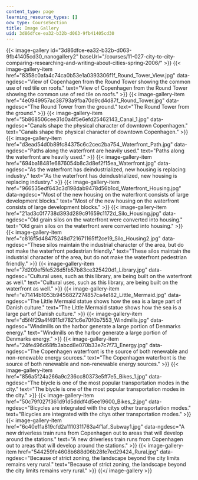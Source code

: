 ```yaml
---
content_type: page
learning_resource_types: []
ocw_type: CourseSection
title: Image Gallery
uid: 3d86dfce-ea32-b32b-d063-9fb41405cd30
---
```


{{< image-gallery id="3d86dfce-ea32-b32b-d063-9fb41405cd30_nanogallery2" baseUrl="/courses/11-027-city-to-city-comparing-researching-and-writing-about-cities-spring-2006/" >}}
{{< image-gallery-item href="8358c0afa4c74ca0b53e1a0393306f1f_Round_Tower_View.jpg" data-ngdesc="View of Copenhagen from the Round Tower showing the common use of red tile on roofs." text="View of Copenhagen from the Round Tower showing the common use of red tile on roofs." >}}
{{< image-gallery-item href="4e0949957ac38793a9fba70d9cd4d87f_Round_Tower.jpg" data-ngdesc="The Round Tower from the ground." text="The Round Tower from the ground." >}}
{{< image-gallery-item href="5b868506cee31d0a4f5e6efd25462143_Canal_1.jpg" data-ngdesc="Canals shape the physical character of downtown Copenhagen." text="Canals shape the physical character of downtown Copenhagen." >}}
{{< image-gallery-item href="d3ead54d0b89fc84375c6c2cec2ba754_Waterfront_Path.jpg" data-ngdesc="Paths along the waterfront are heavily used." text="Paths along the waterfront are heavily used." >}}
{{< image-gallery-item href="694ba18481e6876054b8c3d8ef2f15ea_Waterfront.jpg" data-ngdesc="As the waterfront has deindustrialized, new housing is replacing industry." text="As the waterfront has deindustrialized, new housing is replacing industry." >}}
{{< image-gallery-item href="966535edf643c3d198dab9478d56b1cd_Waterfront_Housing.jpg" data-ngdesc="Most of the new housing on the waterfront consists of large development blocks." text="Most of the new housing on the waterfront consists of large development blocks." >}}
{{< image-gallery-item href="21ad3c0f7738d393d289c91659c1172d_Silo_Housing.jpg" data-ngdesc="Old grain silos on the waterfront were converted into housing." text="Old grain silos on the waterfront were converted into housing." >}}
{{< image-gallery-item href="c816f5d48475248d721671165ff2ce19_Silo_Housing2.jpg" data-ngdesc="These silos maintain the industrial character of the area, but do not make the waterfront pedestrian friendly." text="These silos maintain the industrial character of the area, but do not make the waterfront pedestrian friendly." >}}
{{< image-gallery-item href="7d209ef5fe526d5fb57b83ce325420d1_Library.jpg" data-ngdesc="Cultural uses, such as this library, are being built on the waterfront as well." text="Cultural uses, such as this library, are being built on the waterfront as well." >}}
{{< image-gallery-item href="e71414b1053b9456827274857ca4e182_Little_Mermaid.jpg" data-ngdesc="The Little Mermaid statue shows how the sea is a large part of Danish culture." text="The Little Mermaid statue shows how the sea is a large part of Danish culture." >}}
{{< image-gallery-item href="d5f4f29a4f4911df7821c6e70f0b7553_Windmills.jpg" data-ngdesc="Windmills on the harbor generate a large portion of Denmarks energy." text="Windmills on the harbor generate a large portion of Denmarks energy." >}}
{{< image-gallery-item href="24fe496d68fb3abcd8e070b33e7c7f73_Energy.jpg" data-ngdesc="The Copenhagen waterfront is the source of both renewable and non-renewable energy sources." text="The Copenhagen waterfront is the source of both renewable and non-renewable energy sources." >}}
{{< image-gallery-item href="856a5f24a266a9c236cc80373e5ff7e5_Bikes_1.jpg" data-ngdesc="The biycle is one of the most popular transportation modes in the city." text="The biycle is one of the most popular transportation modes in the city." >}}
{{< image-gallery-item href="50c79f027f361d91d5dddf4d5ee19600_Bikes_2.jpg" data-ngdesc="Bicycles are integrated with the citys other transportation modes." text="Bicycles are integrated with the citys other transportation modes." >}}
{{< image-gallery-item href="6c40e11a819cfd2a1110311763a4f1af_Subway1.jpg" data-ngdesc="A new driverless train runs from Copenhagen out to areas that will develop around the stations." text="A new driverless train runs from Copenhagen out to areas that will develop around the stations." >}}
{{< image-gallery-item href="544259fe4608b688d06b28fe7ed29424_Rural.jpg" data-ngdesc="Because of strict zoning, the landscape beyond the city limits remains very rural." text="Because of strict zoning, the landscape beyond the city limits remains very rural." >}}
{{</ image-gallery >}}